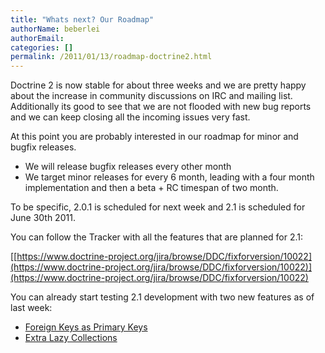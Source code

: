 ```yaml
---
title: "Whats next? Our Roadmap"
authorName: beberlei
authorEmail:
categories: []
permalink: /2011/01/13/roadmap-doctrine2.html
---
```

Doctrine 2 is now stable for about three weeks and we are pretty happy
about the increase in community discussions on IRC and mailing list.
Additionally its good to see that we are not flooded with new bug
reports and we can keep closing all the incoming issues very fast.

At this point you are probably interested in our roadmap for minor and
bugfix releases.

-   We will release bugfix releases every other month
-   We target minor releases for every 6 month, leading with a four
    month implementation and then a beta + RC timespan of two month.

To be specific, 2.0.1 is scheduled for next week and 2.1 is scheduled
for June 30th 2011.

You can follow the Tracker with all the features that are planned for
2.1:

[[https://www.doctrine-project.org/jira/browse/DDC/fixforversion/10022](https://www.doctrine-project.org/jira/browse/DDC/fixforversion/10022)](https://www.doctrine-project.org/jira/browse/DDC/fixforversion/10022)

You can already start testing 2.1 development with two new features as
of last week:

-   [Foreign Keys as Primary
    Keys](https://github.com/doctrine/orm/issues/1772)
-   [Extra Lazy
    Collections](https://github.com/doctrine/orm/issues/5053)

